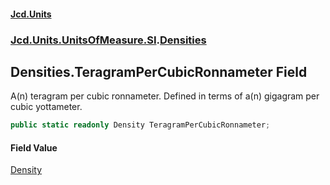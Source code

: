 #### [Jcd.Units](index.md 'index')
### [Jcd.Units.UnitsOfMeasure.SI](Jcd.Units.UnitsOfMeasure.SI.md 'Jcd.Units.UnitsOfMeasure.SI').[Densities](Jcd.Units.UnitsOfMeasure.SI.Densities.md 'Jcd.Units.UnitsOfMeasure.SI.Densities')

## Densities.TeragramPerCubicRonnameter Field

A(n) teragram per cubic ronnameter. Defined in terms of a(n) gigagram per cubic yottameter.

```csharp
public static readonly Density TeragramPerCubicRonnameter;
```

#### Field Value
[Density](Jcd.Units.UnitTypes.Density.md 'Jcd.Units.UnitTypes.Density')